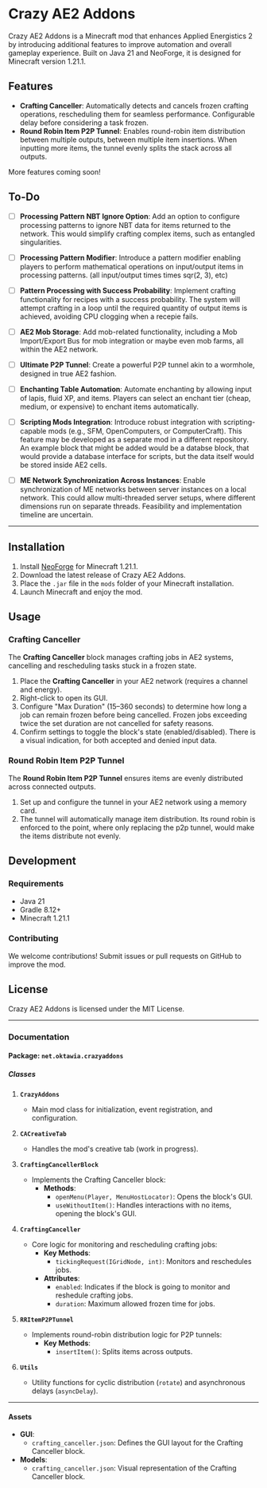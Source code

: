# Crazy AE2 Addons

Crazy AE2 Addons is a Minecraft mod that enhances Applied Energistics 2 by introducing additional features to improve automation and overall gameplay experience. Built on Java 21 and NeoForge, it is designed for Minecraft version 1.21.1.

## Features

- **Crafting Canceller**: Automatically detects and cancels frozen crafting operations, rescheduling them for seamless performance. Configurable delay before considering a task frozen.
- **Round Robin Item P2P Tunnel**: Enables round-robin item distribution between multiple outputs, between multiple item insertions. When inputting more items, the tunnel evenly splits the stack across all outputs.
  
More features coming soon!

## To-Do

- [ ] **Processing Pattern NBT Ignore Option**: Add an option to configure processing patterns to ignore NBT data for items returned to the network. This would simplify crafting complex items, such as entangled singularities.

- [ ] **Processing Pattern Modifier**: Introduce a pattern modifier enabling players to perform mathematical operations on input/output items in processing patterns. (all input/output times times sqr(2, 3), etc)

- [ ] **Pattern Processing with Success Probability**: Implement crafting functionality for recipes with a success probability. The system will attempt crafting in a loop until the required quantity of output items is achieved,
avoiding CPU clogging when a recepie fails.

- [ ] **AE2 Mob Storage**: Add mob-related functionality, including a Mob Import/Export Bus for mob integration or maybe even mob farms, all within the AE2 network.

- [ ] **Ultimate P2P Tunnel**: Create a powerful P2P tunnel akin to a wormhole, designed in true AE2 fashion.

- [ ] **Enchanting Table Automation**: Automate enchanting by allowing input of lapis, fluid XP, and items. Players can select an enchant tier (cheap, medium, or expensive) to enchant items automatically.

- [ ] **Scripting Mods Integration**: Introduce robust integration with scripting-capable mods (e.g., SFM, OpenComputers, or ComputerCraft). This feature may be developed as a separate mod in a different repository.
An example block that might be added would be a databse block, that would provide a database interface for scripts, but the data itself would be stored inside AE2 cells. 

- [ ] **ME Network Synchronization Across Instances**: Enable synchronization of ME networks between server instances on a local network. This could allow multi-threaded server setups, where different dimensions run on separate threads. Feasibility and implementation timeline are uncertain.

---

## Installation

1. Install [NeoForge](https://neoforged.net/) for Minecraft 1.21.1.
2. Download the latest release of Crazy AE2 Addons.
3. Place the `.jar` file in the `mods` folder of your Minecraft installation.
4. Launch Minecraft and enjoy the mod.

## Usage

### Crafting Canceller
The **Crafting Canceller** block manages crafting jobs in AE2 systems, cancelling and rescheduling tasks stuck in a frozen state.

1. Place the **Crafting Canceller** in your AE2 network (requires a channel and energy).
2. Right-click to open its GUI.
3. Configure "Max Duration" (15–360 seconds) to determine how long a job can remain frozen before being cancelled. Frozen jobs exceeding twice the set duration are not cancelled for safety reasons.
4. Confirm settings to toggle the block's state (enabled/disabled). There is a visual indication, for both accepted and denied input data.

### Round Robin Item P2P Tunnel
The **Round Robin Item P2P Tunnel** ensures items are evenly distributed across connected outputs.

1. Set up and configure the tunnel in your AE2 network using a memory card.
2. The tunnel will automatically manage item distribution. Its round robin is enforced to the point, where only replacing the p2p tunnel, would make the items distribute not evenly.

## Development

### Requirements
- Java 21
- Gradle 8.12+
- Minecraft 1.21.1

### Contributing
We welcome contributions! Submit issues or pull requests on GitHub to improve the mod.

## License

Crazy AE2 Addons is licensed under the MIT License.

---

### Documentation

#### Package: `net.oktawia.crazyaddons`

##### **Classes**

1. **`CrazyAddons`**
   - Main mod class for initialization, event registration, and configuration.

2. **`CACreativeTab`**
   - Handles the mod's creative tab (work in progress).

3. **`CraftingCancellerBlock`**
   - Implements the Crafting Canceller block:
     - **Methods**:
       - `openMenu(Player, MenuHostLocator)`: Opens the block's GUI.
       - `useWithoutItem()`: Handles interactions with no items, opening the block's GUI.

4. **`CraftingCanceller`**
   - Core logic for monitoring and rescheduling crafting jobs:
     - **Key Methods**:
       - `tickingRequest(IGridNode, int)`: Monitors and reschedules jobs.
     - **Attributes**:
       - `enabled`: Indicates if the block is going to monitor and reshedule crafting jobs.
       - `duration`: Maximum allowed frozen time for jobs.

5. **`RRItemP2PTunnel`**
   - Implements round-robin distribution logic for P2P tunnels:
     - **Key Methods**:
       - `insertItem()`: Splits items across outputs.

6. **`Utils`**
   - Utility functions for cyclic distribution (`rotate`) and asynchronous delays (`asyncDelay`).

---

#### Assets

- **GUI**:
  - `crafting_canceller.json`: Defines the GUI layout for the Crafting Canceller block.
- **Models**:
  - `crafting_canceller.json`: Visual representation of the Crafting Canceller block.
